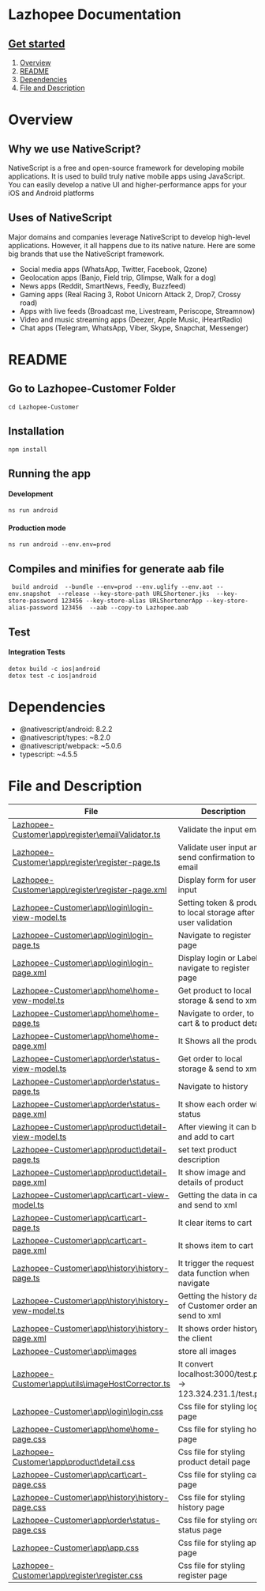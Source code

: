 # Lazhopee Documentation
## [Get started](#README)
1. [Overview](#Overview)
2. [README](#README)
3. [Dependencies](#Dependencies)
4. [File and Description](#File-and-Description)

# Overview
## Why we use NativeScript?
NativeScript is a free and open-source framework for developing mobile applications. It is used to build truly native mobile apps using JavaScript. You can easily develop a native UI and higher-performance apps for your iOS and Android platforms

## Uses of NativeScript
Major domains and companies leverage NativeScript to develop high-level applications. However, it all happens due to its native nature. Here are some big brands that use the NativeScript framework.

* Social media apps (WhatsApp, Twitter, Facebook, Qzone)
* Geolocation apps (Banjo, Field trip, Glimpse, Walk for a dog)
* News apps (Reddit, SmartNews, Feedly, Buzzfeed)
* Gaming apps (Real Racing 3, Robot Unicorn Attack 2, Drop7, Crossy road)
* Apps with live feeds (Broadcast me, Livestream, Periscope, Streamnow)
* Video and music streaming apps (Deezer, Apple Music, iHeartRadio)
* Chat apps (Telegram, WhatsApp, Viber, Skype, Snapchat, Messenger)

# README
## Go to Lazhopee-Customer Folder
```
cd Lazhopee-Customer
```


## Installation
```
npm install
```

## Running the app

#### Development
```
ns run android
```

#### Production mode
```
ns run android --env.env=prod
```

## Compiles and minifies for  generate aab file
```
 build android  --bundle --env=prod --env.uglify --env.aot --env.snapshot  --release --key-store-path URLShortener.jks  --key-store-password 123456 --key-store-alias URLShortenerApp --key-store-alias-password 123456  --aab --copy-to Lazhopee.aab
```

## Test

####  Integration Tests
```
detox build -c ios|android
detox test -c ios|android
```


# Dependencies
* @nativescript/android: 8.2.2
* @nativescript/types: ~8.2.0
* @nativescript/webpack: ~5.0.6
* typescript: ~4.5.5

# File and Description
 |  File |  Description 
---|  ---| 
[Lazhopee-Customer\app\register\emailValidator.ts](https://github.com/MEJARICLOI/Lazhopee/blob/main/Lazhopee-Customer/app/register/emailValidator.ts) | Validate the input email
[Lazhopee-Customer\app\register\register-page.ts](https://github.com/MEJARICLOI/Lazhopee/blob/main/Lazhopee-Customer/app/register/register-page.ts) |  Validate user input and send confirmation to email
[Lazhopee-Customer\app\register\register-page.xml](https://github.com/MEJARICLOI/Lazhopee/blob/main/Lazhopee-Customer/app/register/register-page.xml) | Display form for user input 
[Lazhopee-Customer\app\login\login-view-model.ts](https://github.com/MEJARICLOI/Lazhopee/blob/main/Lazhopee-Customer/app/login/login-view-model.ts) | Setting token & product to local storage after user validation 
[Lazhopee-Customer\app\login\login-page.ts](https://github.com/MEJARICLOI/Lazhopee/blob/main/Lazhopee-Customer/app/login/login-page.ts) | Navigate to register page 
[Lazhopee-Customer\app\login\login-page.xml](https://github.com/MEJARICLOI/Lazhopee/blob/main/Lazhopee-Customer/app/login/login-page.xml) | Display login or Label to navigate to register page
[Lazhopee-Customer\app\home\home-vew-model.ts](https://github.com/MEJARICLOI/Lazhopee/blob/main/Lazhopee-Customer/app/home/home-vew-model.ts) | Get product to local storage & send to xml
[Lazhopee-Customer\app\home\home-page.ts](https://github.com/MEJARICLOI/Lazhopee/blob/main/Lazhopee-Customer/app/home/home-page.ts) | Navigate to order, to cart & to product details
[Lazhopee-Customer\app\home\home-page.xml](https://github.com/MEJARICLOI/Lazhopee/blob/main/Lazhopee-Customer/app/home/home-page.xml) | It Shows all the product
[Lazhopee-Customer\app\order\status-view-model.ts](https://github.com/MEJARICLOI/Lazhopee/blob/main/Lazhopee-Customer/app/order/status-view-model.ts) | Get order to local storage & send to xml
[Lazhopee-Customer\app\order\status-page.ts](https://github.com/MEJARICLOI/Lazhopee/blob/main/Lazhopee-Customer/app/order/status-page.ts) | Navigate to history
[Lazhopee-Customer\app\order\status-page.xml](https://github.com/MEJARICLOI/Lazhopee/blob/main/Lazhopee-Customer/app/order/status-page.xml) | It show each order with status
[Lazhopee-Customer\app\product\detail-view-model.ts](https://github.com/MEJARICLOI/Lazhopee/blob/main/Lazhopee-Customer/app/product/detail-view-model.ts) | After viewing it can buy and add to cart 
[Lazhopee-Customer\app\product\detail-page.ts](https://github.com/MEJARICLOI/Lazhopee/blob/main/Lazhopee-Customer/app/product/detail-page.ts) | set text product description
[Lazhopee-Customer\app\product\detail-page.xml](https://github.com/MEJARICLOI/Lazhopee/blob/main/Lazhopee-Customer/app/product/detail-page.xml) | It show image and details of product
[Lazhopee-Customer\app\cart\cart-view-model.ts](https://github.com/MEJARICLOI/Lazhopee/blob/main/Lazhopee-Customer/app/cart/cart-view-model.ts) | Getting the data in cart and send to xml
[Lazhopee-Customer\app\cart\cart-page.ts](https://github.com/MEJARICLOI/Lazhopee/blob/main/Lazhopee-Customer/app/cart/cart-page.ts) | It clear items to cart
[Lazhopee-Customer\app\cart\cart-page.xml](https://github.com/MEJARICLOI/Lazhopee/blob/main/Lazhopee-Customer/app/cart/cart-page.xml) | It shows item to cart
[Lazhopee-Customer\app\history\history-page.ts](https://github.com/MEJARICLOI/Lazhopee/blob/main/Lazhopee-Customer/app/history/history-page.ts) | It trigger the request data function when navigate 
[Lazhopee-Customer\app\history\history-vew-model.ts](https://github.com/MEJARICLOI/Lazhopee/blob/main/Lazhopee-Customer/app/history/history-vew-model.ts) | Getting the history data of Customer order and send to xml
[Lazhopee-Customer\app\history\history-page.xml](https://github.com/MEJARICLOI/Lazhopee/blob/main/Lazhopee-Customer/app/history/history-page.xml) | It shows order history of the client
[Lazhopee-Customer\app\images](https://github.com/MEJARICLOI/Lazhopee/tree/main/Lazhopee-Customer/app/images) | store all  images
[Lazhopee-Customer\app\utils\imageHostCorrector.ts](https://github.com/MEJARICLOI/Lazhopee/blob/main/Lazhopee-Customer/app/utils/imageHostCorrector.ts) | It convert localhost:3000/test.png -> 123.324.231.1/test.png
[Lazhopee-Customer\app\login\login.css](https://github.com/MEJARICLOI/Lazhopee/blob/main/Lazhopee-Customer/app/login/login.css) | Css file for styling login page
[Lazhopee-Customer\app\home\home-page.css](https://github.com/MEJARICLOI/Lazhopee/blob/main/Lazhopee-Customer/app/home/home-page.css) | Css file for styling home page
[Lazhopee-Customer\app\product\detail.css](https://github.com/MEJARICLOI/Lazhopee/blob/main/Lazhopee-Customer/app/product/detail.css) | Css file for styling product detail page
[Lazhopee-Customer\app\cart\cart-page.css](https://github.com/MEJARICLOI/Lazhopee/blob/main/Lazhopee-Customer/app/cart/cart-page.css) | Css file for styling cart page
[Lazhopee-Customer\app\history\history-page.css](https://github.com/MEJARICLOI/Lazhopee/blob/main/Lazhopee-Customer/app/history/history-page.css) | Css file for styling history page
[Lazhopee-Customer\app\order\status-page.css](https://github.com/MEJARICLOI/Lazhopee/blob/main/Lazhopee-Customer/app/order/status-page.css) | Css file for styling order status page
[Lazhopee-Customer\app\app.css](https://github.com/MEJARICLOI/Lazhopee/blob/main/Lazhopee-Customer/app/app.css) | Css file for styling app page
[Lazhopee-Customer\app\register\register.css](https://github.com/MEJARICLOI/Lazhopee/blob/main/Lazhopee-Customer/app/register/register.css) | Css file for styling register page
